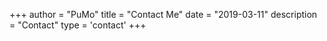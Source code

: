 +++
author = "PuMo"
title = "Contact Me"
date = "2019-03-11"
description = "Contact"
type = 'contact'
+++

